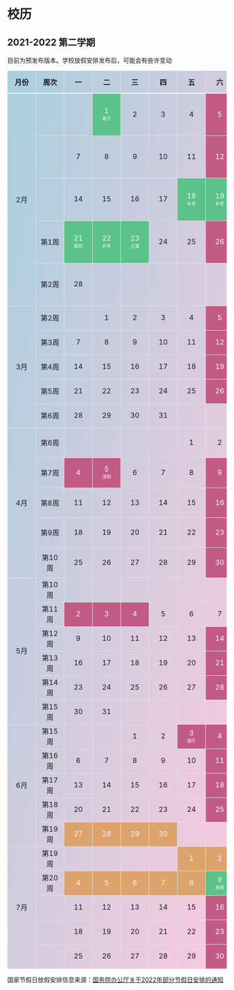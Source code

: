 # 校历

## 2021-2022 第二学期

目前为预发布版本。学校放假安排发布后，可能会有些许变动

<div id="calendar" class="" style="width: 100%;margin-left:auto; margin-right: auto;">
    <table id="cTable" class="my-3 table  " style="text-align:center;margin:auto;">
        <thead>
        <tr>
        <th>月份</th>
        <th>周次</th>
        <th>一</th>
        <th>二</th>
        <th>三</th>
        <th>四</th>
        <th>五</th>
        <th>六</th>
        <th>日</th>
        <th class="un-show">活动</th>
        </tr>
        </thead>
        <tbody><tr><td rowspan="5" data-month="2" class="month">2月</td><td></td><td></td><td data-mday="2-1" class="schoolday"><div>1</div><div class="dayText">春节</div></td><td data-mday="2-2"><div>2</div></td><td data-mday="2-3"><div>3</div></td><td data-mday="2-4"><div>4</div></td><td class="weekend" data-mday="2-5"><div>5</div></td><td class="weekend" data-mday="2-6"><div>6</div></td><td rowspan="5" class="activities"><div>2月21日：学生报到、注册<br>2月18日-2月22日：本科生缓补考<br>2月20日-2月22日：研究生缓考<br>2月23日：开始上课</div></td></tr><tr><td></td><td data-mday="2-7"><div>7</div></td><td data-mday="2-8"><div>8</div></td><td data-mday="2-9"><div>9</div></td><td data-mday="2-10"><div>10</div></td><td data-mday="2-11"><div>11</div></td><td class="weekend" data-mday="2-12"><div>12</div></td><td class="weekend" data-mday="2-13"><div>13</div></td></tr><tr><td></td><td data-mday="2-14"><div>14</div></td><td data-mday="2-15"><div>15</div></td><td data-mday="2-16"><div>16</div></td><td data-mday="2-17"><div>17</div></td><td data-mday="2-18" class="schoolday"><div>18</div><div class="dayText">补考</div></td><td class="weekend schoolday" data-mday="2-19"><div>19</div><div class="dayText">补考</div></td><td class="weekend schoolday" data-mday="2-20"><div>20</div><div class="dayText">补考</div></td></tr><tr><td>第1周</td><td data-mday="2-21" class="schoolday"><div>21</div><div class="dayText">报到</div></td><td data-mday="2-22" class="schoolday"><div>22</div><div class="dayText">补考</div></td><td data-mday="2-23" class="schoolday"><div>23</div><div class="dayText">上课</div></td><td data-mday="2-24"><div>24</div></td><td data-mday="2-25"><div>25</div></td><td class="weekend" data-mday="2-26"><div>26</div></td><td class="weekend" data-mday="2-27"><div>27</div></td></tr><tr><td>第2周</td><td data-mday="2-28"><div>28</div></td><td> </td><td> </td><td> </td><td> </td><td> </td><td> </td></tr><tr><td rowspan="5" data-month="3" class="month">3月</td><td>第2周</td><td></td><td data-mday="3-1"><div>1</div></td><td data-mday="3-2"><div>2</div></td><td data-mday="3-3"><div>3</div></td><td data-mday="3-4"><div>4</div></td><td class="weekend" data-mday="3-5"><div>5</div></td><td class="weekend" data-mday="3-6"><div>6</div></td><td rowspan="5" class="activities"></td></tr><tr><td>第3周</td><td data-mday="3-7"><div>7</div></td><td data-mday="3-8"><div>8</div></td><td data-mday="3-9"><div>9</div></td><td data-mday="3-10"><div>10</div></td><td data-mday="3-11"><div>11</div></td><td class="weekend" data-mday="3-12"><div>12</div></td><td class="weekend" data-mday="3-13"><div>13</div></td></tr><tr><td>第4周</td><td data-mday="3-14"><div>14</div></td><td data-mday="3-15"><div>15</div></td><td data-mday="3-16"><div>16</div></td><td data-mday="3-17"><div>17</div></td><td data-mday="3-18"><div>18</div></td><td class="weekend" data-mday="3-19"><div>19</div></td><td class="weekend" data-mday="3-20"><div>20</div></td></tr><tr><td>第5周</td><td data-mday="3-21"><div>21</div></td><td data-mday="3-22"><div>22</div></td><td data-mday="3-23"><div>23</div></td><td data-mday="3-24"><div>24</div></td><td data-mday="3-25"><div>25</div></td><td class="weekend" data-mday="3-26"><div>26</div></td><td class="weekend" data-mday="3-27"><div>27</div></td></tr><tr><td>第6周</td><td data-mday="3-28"><div>28</div></td><td data-mday="3-29"><div>29</div></td><td data-mday="3-30"><div>30</div></td><td data-mday="3-31"><div>31</div></td><td> </td><td> </td><td> </td></tr><tr><td rowspan="5" data-month="4" class="month">4月</td><td>第6周</td><td></td><td></td><td></td><td></td><td data-mday="4-1"><div>1</div></td><td class="" data-mday="4-2"><div>2</div></td><td class="weekend" data-mday="4-3"><div>3</div></td><td rowspan="5" class="activities"><div>4月2日：清明节假期补课<br>4月3日-4月5日：清明节放假<br>4月24日：清明节放假补课</div></td></tr><tr><td>第7周</td><td data-mday="4-4" class="holiday"><div>4</div></td><td data-mday="4-5" class="holiday"><div>5</div><div class="dayText">清明</div></td><td data-mday="4-6"><div>6</div></td><td data-mday="4-7"><div>7</div></td><td data-mday="4-8"><div>8</div></td><td class="weekend" data-mday="4-9"><div>9</div></td><td class="weekend" data-mday="4-10"><div>10</div></td></tr><tr><td>第8周</td><td data-mday="4-11"><div>11</div></td><td data-mday="4-12"><div>12</div></td><td data-mday="4-13"><div>13</div></td><td data-mday="4-14"><div>14</div></td><td data-mday="4-15"><div>15</div></td><td class="weekend" data-mday="4-16"><div>16</div></td><td class="weekend" data-mday="4-17"><div>17</div></td></tr><tr><td>第9周</td><td data-mday="4-18"><div>18</div></td><td data-mday="4-19"><div>19</div></td><td data-mday="4-20"><div>20</div></td><td data-mday="4-21"><div>21</div></td><td data-mday="4-22"><div>22</div></td><td class="weekend" data-mday="4-23"><div>23</div></td><td class="" data-mday="4-24"><div>24</div></td></tr><tr><td>第10周</td><td data-mday="4-25"><div>25</div></td><td data-mday="4-26"><div>26</div></td><td data-mday="4-27"><div>27</div></td><td data-mday="4-28"><div>28</div></td><td data-mday="4-29"><div>29</div></td><td class="weekend holiday" data-mday="4-30"><div>30</div></td><td> </td></tr><tr><td rowspan="6" data-month="5" class="month">5月</td><td>第10周</td><td></td><td></td><td></td><td></td><td></td><td></td><td class="holiday" data-mday="5-1"><div>1</div><div class="dayText">劳动</div></td><td rowspan="6" class="activities"><div >5月1日-5月4日：劳动节放假<br>5月7日：劳动节假期补课</div></td></tr><tr><td>第11周</td><td data-mday="5-2" class="holiday"><div>2</div></td><td data-mday="5-3" class="holiday"><div>3</div></td><td data-mday="5-4" class="holiday"><div>4</div></td><td data-mday="5-5"><div>5</div></td><td data-mday="5-6"><div>6</div></td><td class="" data-mday="5-7"><div>7</div></td><td class="weekend" data-mday="5-8"><div>8</div></td></tr><tr><td>第12周</td><td data-mday="5-9"><div>9</div></td><td data-mday="5-10"><div>10</div></td><td data-mday="5-11"><div>11</div></td><td data-mday="5-12"><div>12</div></td><td data-mday="5-13"><div>13</div></td><td class="weekend" data-mday="5-14"><div>14</div></td><td class="weekend" data-mday="5-15"><div>15</div></td></tr><tr><td>第13周</td><td data-mday="5-16"><div>16</div></td><td data-mday="5-17"><div>17</div></td><td data-mday="5-18"><div>18</div></td><td data-mday="5-19"><div>19</div></td><td data-mday="5-20"><div>20</div></td><td class="weekend" data-mday="5-21"><div>21</div></td><td class="weekend" data-mday="5-22"><div>22</div></td></tr><tr><td>第14周</td><td data-mday="5-23"><div>23</div></td><td data-mday="5-24"><div>24</div></td><td data-mday="5-25"><div>25</div></td><td data-mday="5-26"><div>26</div></td><td data-mday="5-27"><div>27</div></td><td class="weekend" data-mday="5-28"><div>28</div></td><td class="weekend" data-mday="5-29"><div>29</div></td></tr><tr><td>第15周</td><td data-mday="5-30"><div>30</div></td><td data-mday="5-31"><div>31</div></td><td> </td><td> </td><td> </td><td> </td><td> </td></tr><tr><td rowspan="5" data-month="6" class="month">6月</td><td>第15周</td><td></td><td></td><td data-mday="6-1"><div>1</div></td><td data-mday="6-2"><div>2</div></td><td data-mday="6-3" class="holiday"><div>3</div><div class="dayText">端午</div></td><td class="weekend" data-mday="6-4"><div>4</div></td><td class="weekend" data-mday="6-5"><div>5</div></td><td rowspan="5" class="activities"><div>6月3日-6月5日：端午节放假<br>6月27日-7月8日：考试周</div></td></tr><tr><td>第16周</td><td data-mday="6-6"><div>6</div></td><td data-mday="6-7"><div>7</div></td><td data-mday="6-8"><div>8</div></td><td data-mday="6-9"><div>9</div></td><td data-mday="6-10"><div>10</div></td><td class="weekend" data-mday="6-11"><div>11</div></td><td class="weekend" data-mday="6-12"><div>12</div></td></tr><tr><td>第17周</td><td data-mday="6-13"><div>13</div></td><td data-mday="6-14"><div>14</div></td><td data-mday="6-15"><div>15</div></td><td data-mday="6-16"><div>16</div></td><td data-mday="6-17"><div>17</div></td><td class="weekend" data-mday="6-18"><div>18</div></td><td class="weekend" data-mday="6-19"><div>19</div></td></tr><tr><td>第18周</td><td data-mday="6-20"><div>20</div></td><td data-mday="6-21"><div>21</div></td><td data-mday="6-22"><div>22</div></td><td data-mday="6-23"><div>23</div></td><td data-mday="6-24"><div>24</div></td><td class="weekend" data-mday="6-25"><div>25</div></td><td class="weekend" data-mday="6-26"><div>26</div></td></tr><tr><td>第19周</td><td data-mday="6-27" class="exam"><div>27</div></td><td data-mday="6-28" class="exam"><div>28</div></td><td data-mday="6-29" class="exam"><div>29</div></td><td data-mday="6-30" class="exam"><div>30</div></td><td> </td><td> </td><td> </td></tr><tr><td rowspan="5" data-month="7" class="month">7月</td><td>第19周</td><td></td><td></td><td></td><td></td><td data-mday="7-1" class="exam"><div>1</div></td><td class="weekend exam" data-mday="7-2"><div>2</div></td><td class="weekend exam" data-mday="7-3"><div>3</div></td><td rowspan="5" class="activities"><div >6月27日-7月8日：考试周</div></td></tr><tr><td>第20周</td><td data-mday="7-4" class="exam"><div>4</div></td><td data-mday="7-5" class="exam"><div>5</div></td><td data-mday="7-6" class="exam"><div>6</div></td><td data-mday="7-7" class="exam"><div>7</div></td><td data-mday="7-8" class="exam"><div>8</div></td><td class="weekend schoolday" data-mday="7-9"><div>9</div><div class="dayText">放假</div></td><td class="weekend" data-mday="7-10"><div>10</div></td></tr><tr><td></td><td data-mday="7-11"><div>11</div></td><td data-mday="7-12"><div>12</div></td><td data-mday="7-13"><div>13</div></td><td data-mday="7-14"><div>14</div></td><td data-mday="7-15"><div>15</div></td><td class="weekend" data-mday="7-16"><div>16</div></td><td class="weekend" data-mday="7-17"><div>17</div></td></tr><tr><td></td><td data-mday="7-18"><div>18</div></td><td data-mday="7-19"><div>19</div></td><td data-mday="7-20"><div>20</div></td><td data-mday="7-21"><div>21</div></td><td data-mday="7-22"><div>22</div></td><td class="weekend" data-mday="7-23"><div>23</div></td><td class="weekend" data-mday="7-24"><div>24</div></td></tr><tr><td></td><td data-mday="7-25"><div>25</div></td><td data-mday="7-26"><div>26</div></td><td data-mday="7-27"><div>27</div></td><td data-mday="7-28"><div>28</div></td><td data-mday="7-29"><div>29</div></td><td class="weekend" data-mday="7-30"><div>30</div></td><td class="weekend" data-mday="7-31"><div>31</div></td></tr></tbody>
</table>
</div>
<style>
.table {
    border-collapse: collapse;
    background: linear-gradient(to bottom right, rgba(142, 193, 214, 0.76), rgba(250, 194, 217, 0.877));
    /* backdrop-filter: blur(2px); */
}
td, th{
    border: 1px solid rgb(226, 226, 226);
}
th{
    border-bottom: 2px solid rgb(255, 255, 255);
    padding: 0.8em;
    min-width: 2em;
}
.table td {
    text-align: center;
    min-width: 3em;
    height: 3.5em; 
    /* border-radius: 10px; */
    margin: 1px;
}
.table  .month {
    vertical-align: middle!important;
}
.table  .activities {
    color: #4b4b4b;
    text-align: left;
    vertical-align: baseline;
    font-size: medium;
}
#cTable td:hover ,
#cTable .weekend:hover,  
#cTable .holiday:hover{
    color: #000;
    background-color: rgb(255, 252, 238);
}
#cTable .weekend,  
#cTable .holiday {
    color: aliceblue;
    background-color: #c25b84;
}
#cTable .schoolday {
    color: aliceblue;
    background-color: #5bc289;
}
#cTable .exam {
    color: aliceblue;
    background-color: #dda36d;
}
#cTable .dayText {
    font-size: x-small;
}
@media (min-width: 350px) and (max-width: 767px)  {
    .un-show, .activities{
        display: none;
    }
}
</style>

国家节假日放假安排信息来源：[国务院办公厅关于2022年部分节假日安排的通知](http://www.gov.cn/xinwen/2021-10/25/content_5644875.htm)
